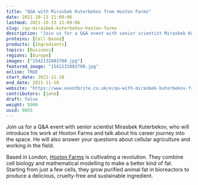 ```yaml
---
title: "Q&A with Mirasbek Kuterbekov from Hoxton Farms"
date: 2021-10-13 21:09:06
lastmod: 2021-10-13 21:09:06
slug: /qa-mirasbek-kuterbekov-hoxton-farms
description: "Join us for a Q&A event with senior scientist Mirasbek Kuterbekov, who will introduce his work at Hoxton Farms and talk about his career journey into the space. He will also answer your questions about cellular agriculture and working in the field.Based in London, Hoxton Farms is cultivating a revolution. They combine cell biology and mathematical modelling to make a better kind of fat. Starting from just a few cells, they grow purified animal fat in bioreactors to produce a delicious, cruelty-free and sustainable ingredient."
proteins: [Cell-Based]
products: [Ingredients]
topics: [Business]
regions: [Europe]
images: ["1542132883700.jpg"]
featured_image: "1542132883700.jpg"
online: TRUE
start_date: 2021-11-10
end_date: 2021-11-10
website: "https://www.eventbrite.co.uk/e/qa-with-mirasbek-kuterbekov-from-hoxton-farms-tickets-187061414727"
contributors: [jane]
draft: false
weight: 5000
uuid: 9855
---
```

Join us for a Q&A event with senior scientist Mirasbek Kuterbekov, who
will introduce his work at Hoxton Farms and talk about his career
journey into the space. He will also answer your questions about
cellular agriculture and working in the field.

Based in London, [Hoxton Farms](https://hoxtonfarms.com/) is cultivating
a revolution. They combine cell biology and mathematical modelling to
make a better kind of fat. Starting from just a few cells, they grow
purified animal fat in bioreactors to produce a delicious, cruelty-free
and sustainable ingredient.
